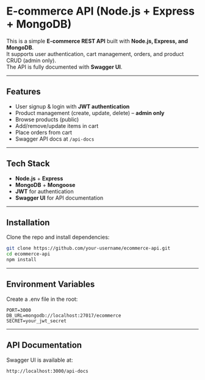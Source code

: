 #  E-commerce API (Node.js + Express + MongoDB)

This is a simple **E-commerce REST API** built with **Node.js, Express, and MongoDB**.  
It supports user authentication, cart management, orders, and product CRUD (admin only).  
The API is fully documented with **Swagger UI**.

---

##  Features

- User signup & login with **JWT authentication**
- Product management (create, update, delete) – **admin only**
- Browse products (public)
- Add/remove/update items in cart
- Place orders from cart
- Swagger API docs at `/api-docs`

---

##  Tech Stack

- **Node.js** + **Express**
- **MongoDB** + **Mongoose**
- **JWT** for authentication
- **Swagger UI** for API documentation

---

##  Installation

Clone the repo and install dependencies:

```bash
git clone https://github.com/your-username/ecommerce-api.git
cd ecommerce-api
npm install

```

---

##  Environment Variables

Create a .env file in the root:

```
PORT=3000
DB_URL=mongodb://localhost:27017/ecommerce
SECRET=your_jwt_secret
```
---

## API Documentation

Swagger UI is available at:

```
http://localhost:3000/api-docs
```
